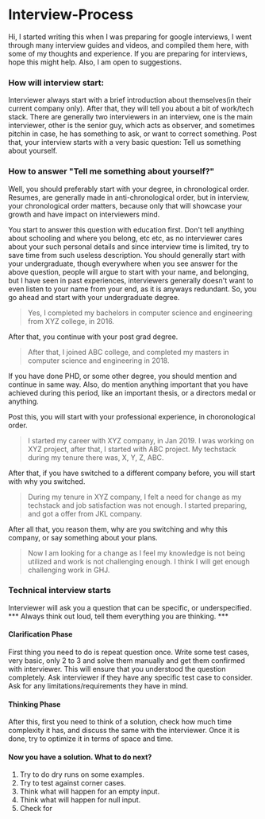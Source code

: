 # Interview-Process
Hi, I started writing this when I was preparing for google interviews, I went through many interview guides and videos, and compiled them here, with some of my thoughts and experience. If you are preparing for interviews, hope this might help. Also, I am open to suggestions.
### How will interview start:
Interviewer always start with a brief introduction about themselves(in their current company only). After that, they will tell you about a bit of work/tech stack. There are generally two interviewers in an interview, one is the main interviewer, other is the senior guy, which acts as observer, and sometimes pitchin in case, he has something to ask, or want to correct something. Post that, your interview starts with a very basic question: Tell us something about yourself.
### How to answer "Tell me something about yourself?"
Well, you should preferably start with your degree, in chronological order. Resumes, are generally made in anti-chronological order, but in interview, your chronological order matters, because only that will showcase your growth and have impact on interviewers mind.

You start to answer this question with education first. Don't tell anything about schooling and where you belong, etc etc, as no interviewer cares about your such personal details and since interview time is limited, try to save time from such useless description. 
You should generally start with your undergraduate, though everywhere when you see answer for the above question, people will argue to start with your name, and belonging, but I have seen in past experiences, interviewers generally doesn't want to even listen to your name from your end, as it is anyways redundant.
So, you go ahead and start with your undergraduate degree. 
> Yes, I completed my bachelors in computer science and engineering from XYZ college, in 2016.

After that, you continue with your post grad degree.
> After that, I joined ABC college, and completed my masters in computer science and engineering in 2018. 

If you have done PHD, or some other degree, you should mention and continue in same way. 
Also, do mention anything important that you have achieved during this period, like an important thesis, or a directors medal or anything.

Post this, you will start with your professional experience, in choronological order.
> I started my career with XYZ company, in Jan 2019. I was working on XYZ project, after that, I started with ABC project. My techstack during my tenure there was, X, Y, Z, ABC. 

After that, if you have switched to a different company before, you will start with why you switched.
> During my tenure in XYZ company, I felt a need for change as my techstack and job satisfaction was not enough. I started preparing, and got a offer from JKL company.

After all that, you reason them, why are you switching and why this company, or say something about your plans.
> Now I am looking for a change as I feel my knowledge is not being utilized and work is not challenging enough. I think I will get enough challenging work in GHJ.

### Technical interview starts 
Interviewer will ask you a question that can be specific, or underspecified. *** Always think out loud, tell them everything you are thinking. ***

#### Clarification Phase
First thing you need to do is repeat question once. Write some test cases, very basic, only 2 to 3 and solve them manually and get them confirmed with interviewer. This will ensure that you understood the question completely. Ask interviewer if they have any specific test case to consider. Ask for any limitations/requirements they have in mind. 

#### Thinking Phase
After this, first you need to think of a solution, check how much time complexity it has, and discuss the same with the interviewer. Once it is done, try to optimize it in terms of space and time. 

#### Now you have a solution. What to do next?
1. Try to do dry runs on some examples.
2. Try to test against corner cases. 
3. Think what will happen for an empty input.
4. Think what will happen for null input.
5. Check for 
